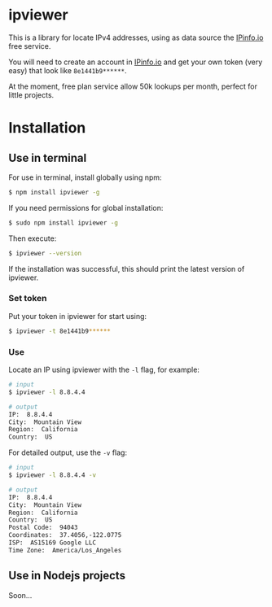 # ipviewer

This is a library for locate IPv4 addresses, using as data source the [IPinfo.io](https://ipinfo.io/) free service.

You will need to create an account in [IPinfo.io](https://ipinfo.io/) and get your own token (very easy) that look like `8e1441b9******`.

At the moment, free plan service allow 50k lookups per month, perfect for little projects.

# Installation

## Use in terminal

For use in terminal, install globally using npm:

```sh
$ npm install ipviewer -g
```

If you need permissions for global installation:

```sh
$ sudo npm install ipviewer -g
```

Then execute:

```sh
$ ipviewer --version
```

If the installation was successful, this should print the latest version of ipviewer.

### Set token

Put your token in ipviewer for start using:

```sh
$ ipviewer -t 8e1441b9******
```

### Use

Locate an IP using ipviewer with the `-l` flag, for example:

```sh
# input
$ ipviewer -l 8.8.4.4

# output
IP:  8.8.4.4
City:  Mountain View
Region:  California
Country:  US
```

For detailed output, use the `-v` flag:

```sh
# input
$ ipviewer -l 8.8.4.4 -v

# output
IP:  8.8.4.4
City:  Mountain View
Region:  California
Country:  US
Postal Code:  94043
Coordinates:  37.4056,-122.0775
ISP:  AS15169 Google LLC
Time Zone:  America/Los_Angeles
```

## Use in Nodejs projects

Soon...
